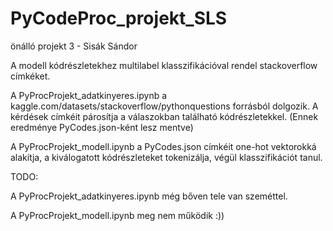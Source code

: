 # PyCodeProc_projekt_SLS
önálló projekt 3 - Sisák Sándor

A modell kódrészletekhez multilabel klasszifikációval rendel stackoverflow címkéket.

A PyProcProjekt_adatkinyeres.ipynb a kaggle.com/datasets/stackoverflow/pythonquestions forrásból dolgozik. A kérdések címkéit párosítja a válaszokban található kódrészletekkel. (Ennek eredménye PyCodes.json-ként lesz mentve)

A PyProcProjekt_modell.ipynb a PyCodes.json címkéit one-hot vektorokká alakítja, a kiválogatott kódrészleteket tokenizálja, végül klasszifikációt tanul.

TODO:

A PyProcProjekt_adatkinyeres.ipynb még bőven tele van szeméttel.

A PyProcProjekt_modell.ipynb meg nem működik :))
